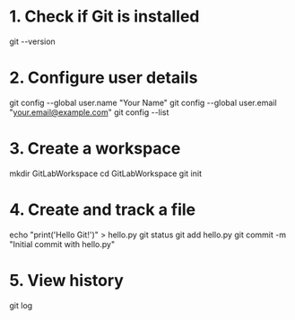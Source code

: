 # 1. Check if Git is installed
git --version

# 2. Configure user details
git config --global user.name "Your Name"
git config --global user.email "your.email@example.com"
git config --list

# 3. Create a workspace
mkdir GitLabWorkspace
cd GitLabWorkspace
git init

# 4. Create and track a file
echo "print('Hello Git!')" > hello.py
git status
git add hello.py
git commit -m "Initial commit with hello.py"

# 5. View history
git log
